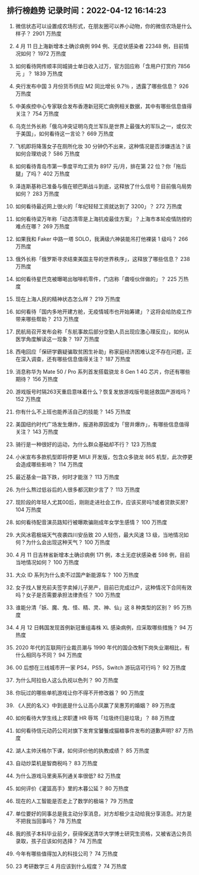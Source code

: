 
## 排行榜趋势 记录时间：2022-04-12 16:14:23
  
  1. 微信状态可以设置成农场形式，在朋友圈可以养小动物，你的微信农场是什么样子？ 2901 万热度
    
  2. 4 月 11 日上海新增本土确诊病例 994 例、无症状感染者 22348 例，目前情况如何？ 1972 万热度
    
  3. 如何看待网传顺丰同城骑士单日收入过万，官方回应称「含用户打赏约 7856 元 」？ 1839 万热度
    
  4. 央行发布中国 3 月份货币供应 M2 同比增长 9.7％ ，透露了哪些信息？ 926 万热度
    
  5. 中美疾控中心专家联合发布香港新冠死亡病例相关数据，其中有哪些信息值得关注？ 754 万热度
    
  6. 乌克兰外长称「俄乌冲突证明乌克兰军队是世界上最强大的军队之一，或仅次于美国」，如何看待这一言论？ 669 万热度
    
  7. 飞机即将降落女子在厕所化妆 30 分钟仍不出来，这种情况是否涉嫌违法？该如何合理劝说？ 586 万热度
    
  8. 如何看待青岛市第一季度平均工资为 8917 元/月，排在第 22 位？你「拖后腿」了吗？ 402 万热度
    
  9. 泽连斯基称已准备与俄在顿巴斯战斗到底，这释放了什么信号？目前俄乌局势如何？ 283 万热度
    
  10. 如何看待最近网上很火的「年纪轻轻工资就达到了 3200」？ 272 万热度
    
  11. 如何看待梁万年称「动态清零是上海抗疫最佳方案」？上海市本轮疫情防控的难点在哪？ 269 万热度
    
  12. 如果我和 Faker 中路一塔 SOLO，我满级六神装能吊打他裸装 1 级吗？ 266 万热度
    
  13. 俄外长称「俄罗斯寻求结束美国主导的世界秩序」，这释放了哪些信息？ 238 万热度
    
  14. 如何看待星巴克被曝喝出咖啡机零件，门店称「聋哑伙伴做的」？ 225 万热度
    
  15. 现在上海人民的精神状态怎么样？ 219 万热度
    
  16. 如何看待「国内多地开建方舱，无疫情城市也开始筹建」？这将会给防疫工作带来哪些帮助？ 213 万热度
    
  17. 民航局召开发布会称「东航事故后部分空勤人员出现应激心理反应」，如何从医学角度解读这一现象？ 197 万热度
    
  18. 西电回应「保研学霸疑骗取贫困生补助」称家庭经济困难认定不存在问题，正在深入调查，还有哪些信息值得关注？ 187 万热度
    
  19. 消息称华为 Mate 50 / Pro 系列首发搭载骁龙 8 Gen 1 4G 芯片，你还有哪些期待？ 156 万热度
    
  20. 游戏版号时隔263天重启意味着什么？恢复发放游戏版号能拯救国产游戏吗？ 152 万热度
    
  21. 你有什么不上班也能养活自己的技能？ 145 万热度
    
  22. 美国纽约时代广场发生爆炸，报道称原因或为「窨井爆炸」，有哪些信息值得关注？ 143 万热度
    
  23. 骑行是一种很好的运动，为什么群众基础却不行？ 123 万热度
    
  24. 小米宣布多款机型即将停更 MIUI 开发版，包含众多骁龙 865 机型，此次停更会造成哪些影响？ 114 万热度
    
  25. 最近基金一路下跌，何时才能涨？ 113 万热度
    
  26. 为什么熬过低谷后的人很多都沉默少言了？ 113 万热度
    
  27. 现阶段的年轻人尤其00后，刚刚走进社会工作，应该买房吗?或者贷款买房? 104 万热度
    
  28. 如何看待配音演员路知行被曝欺骗刚成年女学生感情？ 100 万热度
    
  29. 大风冰雹极端天气夜袭四川安岳致 20 人轻伤，最大风速 13 级，当地情况如何？为什么会出现这种天气？ 100 万热度
    
  30. 4 月 11 日吉林省新增本土确诊病例 171 例，本土无症状感染者 598 例，目前当地情况如何？ 100 万热度
    
  31. 大众 ID 系列为什么卖不过国产新能源车？ 100 万热度
    
  32. 女子找人冒充前夫签字卖掉儿子房产，目前已完成过户，这种情况下合同有效吗？女子是否需要承担法律责任？ 100 万热度
    
  33. 谁能分清「妖、魔、鬼、怪、精、灵、神、仙」这 8 种类型的区别？ 95 万热度
    
  34. 4 月 12 日韩国发现首例新冠重组毒株 XL 感染病例，应采取哪些措施？ 94 万热度
    
  35. 2020 年代的互联网行业裁员潮与 1990 年代的国企改制下岗失业潮相比，有什么相同与不同？ 94 万热度
    
  36. 00 后想在三线城市开一家 PS4，PS5，Switch 游玩店可行吗？ 92 万热度
    
  37. 为什么阿拉伯人这么仇视以色列？ 90 万热度
    
  38. 你玩过的哪些单机游戏让你不得不开修改器？ 90 万热度
    
  39. 《人民的名义》中到底是什么让高小凤赢了吴惠芳的婚姻？ 89 万热度
    
  40. 如何看待大学生线上求职遭 HR 辱骂「垃圾终归是垃圾」？ 88 万热度
    
  41. 如何看待信元动药公司对旗下发育宝饕餮成猫粮事件发布的道歉声明? 87 万热度
    
  42. 湖人主帅沃格尔下课，如何评价他的执教成绩？ 85 万热度
    
  43. 自动炒菜机是智商税吗？ 83 万热度
    
  44. 为什么游戏马里奥系列通关率很低? 82 万热度
    
  45. 如何评价《灌篮高手》里的木暮公延？ 80 万热度
    
  46. 现在的人工智能是否走上了数学的极端？ 79 万热度
    
  47. 单位要好的同事总是我主动分享消息，对方却极少主动给我分享消息。对方是不把我当回事吗？ 78 万热度
    
  48. 我的孩子本科毕业前夕，获得保送清华大学博士研究生资格，又被省选公务员录取，孩子应该如何选择？ 74 万热度
    
  49. 今年有哪些值得加入的科技公司？ 74 万热度
    
  50. 23 考研数学三 4 月应该到什么程度？ 74 万热度
    